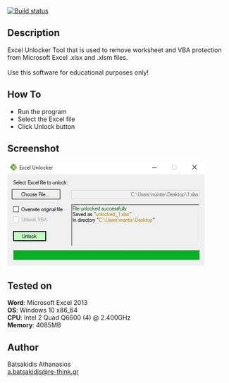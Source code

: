 
[![Build status](https://ci.appveyor.com/api/projects/status/h1tk7r1f1b7ci2ro?svg=true)](https://ci.appveyor.com/project/abatsakidis/excel-unlocker)

## Description ##

Excel Unlocker Tool that is used to remove worksheet and VBA protection from Microsoft Excel .xlsx and .xlsm files.<br>
<br>
Use this software for educational purposes only!

## How To ##

* Run the program
* Select the Excel file
* Click Unlock button

## Screenshot

![Alt text](/Screenshot/screen.jpg?raw=true "Excel Unlocker")

## Tested on ##

**Word**: Microsoft Excel 2013<br>
**OS**: Windows 10 x86_64 <br>
**CPU**: Intel 2 Quad Q6600 (4) @ 2.400GHz <br>
**Memory**: 4085MB <br>

## Author ##

Batsakidis Athanasios<br>
a.batsakidis@re-think.gr
